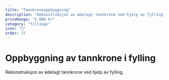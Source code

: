 ```yaml
---
title: "Tannkroneoppbyggning"
description: "Rekonstruksjon av ødelagt tannkrone ved hjelp av fylling"
priceRange: "2.000 kr"
category: "fillings"
icon: "🔧"
order: 15
---
```


# Oppbyggning av tannkrone i fylling

Rekonstruksjon av ødelagt tannkrone ved hjelp av fylling.